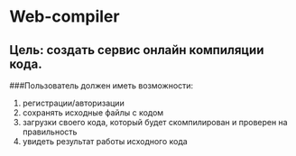 # Web-compiler

## Цель: создать сервис онлайн компиляции кода. 

###Пользователь должен иметь возможности:
1) регистрации/авторизации
2) сохранять исходные файлы с кодом
3) загрузки своего кода, который будет скомпилирован и проверен на правильность
4) увидеть результат работы исходного кода


